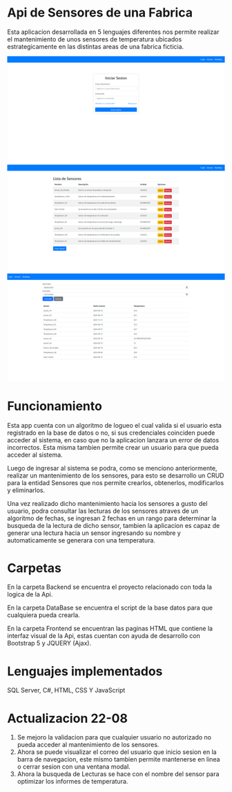 # Api de Sensores de una Fabrica

Esta aplicacion desarrollada en 5 lenguajes diferentes nos permite realizar el mantenimiento de unos sensores de temperatura ubicados estrategicamente en las distintas areas de una fabrica ficticia.


![Presentacion](Images/image1.png)
![Sensores](Images/image2.png)
![Lecturas](Images/image3.png)


# Funcionamiento

Esta app cuenta con un algoritmo de logueo el cual valida si el usuario esta registrado en la base de datos o no, si sus credenciales coinciden puede acceder al sistema, en caso que no la aplicacion lanzara un error de datos incorrectos. Esta misma tambien
permite crear un usuario para que pueda acceder al sistema.

Luego de ingresar al sistema se podra, como se menciono anteriormente, realizar un mantenimiento de los sensores, para esto se desarrollo un CRUD para la entidad Sensores que nos permite crearlos, obtenerlos, modificarlos y eliminarlos.

Una vez realizado dicho mantenimiento hacia los sensores a gusto del usuario, podra consultar las lecturas de los sensores atraves de un algoritmo de fechas, se ingresan 2 fechas en un rango para determinar la busqueda de la lectura de dicho sensor, tambien
la aplicacion es capaz de generar una lectura hacia un sensor ingresando su nombre y automaticamente se generara con una temperatura.

# Carpetas

En la carpeta Backend se encuentra el proyecto relacionado con toda la logica de la Api.

En la carpeta DataBase se encuentra el script de la base datos para que cualquiera pueda crearla.

En la carpeta Frontend se encuentran las paginas HTML que contiene la interfaz visual de la Api, estas cuentan con ayuda de desarrollo con Bootstrap 5 y JQUERY (Ajax).

# Lenguajes implementados

SQL Server, C#, HTML, CSS Y JavaScript

# Actualizacion 22-08

1. Se mejoro la validacion para que cualquier usuario no autorizado no pueda acceder al mantenimiento de los sensores.
2. Ahora se puede visualizar el correo del usuario que inicio sesion en la barra de navegacion, este mismo tambien permite mantenerse en linea o cerrar sesion con una ventana modal.
3. Ahora la busqueda de Lecturas se hace con el nombre del sensor para optimizar los informes de temperatura.

